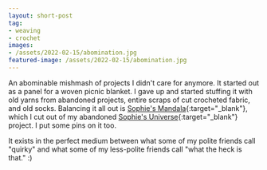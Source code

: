```yaml
---
layout: short-post
tag: 
- weaving
- crochet
images:
- /assets/2022-02-15/abomination.jpg
featured-image: /assets/2022-02-15/abomination.jpg
---
```

An abominable mishmash of projects I didn't care for anymore. It started out
as a panel for a woven picnic blanket. I gave up and started stuffing it with
old yarns from abandoned projects, entire scraps of cut crocheted fabric, and
old socks. Balancing it all out is [Sophie's Mandala](https://lookatwhatimade.net/crafts/yarn/crochet/free-crochet-patterns/sophies-mandala-part-3-large/){:target="_blank"}, which I cut out of my abandoned [Sophie's Universe](https://lookatwhatimade.net/crafts/yarn/crochet/sophies-universe-cal-2015/sophies-universe-cal-2015-information/){:target="_blank"} project. I put some pins on it too.

It exists in the perfect medium between what some of my polite friends call
"quirky" and what some of my less-polite friends call "what the heck is that." :)


